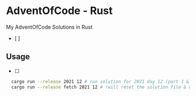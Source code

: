# AdventOfCode - Rust

My AdventOfCode Solutions in Rust
  * [ ] 
## Usage
  * [ ] 
```bash
  cargo run --release 2021 12 # run solution for 2021 day 12 (part 1 & 2)
  cargo run --release fetch 2021 12 # !will reset the solution file & update the example + data files
```
